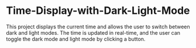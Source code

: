 # Time-Display-with-Dark-Light-Mode
This project displays the current time and allows the user to switch between dark and light modes. The time is updated in real-time, and the user can toggle the dark mode and light mode by clicking a button.

